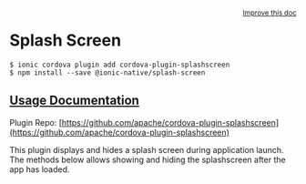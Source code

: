 <a style="float:right;font-size:12px;" href="http://github.com/driftyco/ionic-native/edit/master/src/@ionic-native/plugins/splash-screen/index.ts#L1">
  Improve this doc
</a>

# Splash Screen

```
$ ionic cordova plugin add cordova-plugin-splashscreen
$ npm install --save @ionic-native/splash-screen
```

## [Usage Documentation](https://ionicframework.com/docs/native/splash-screen/)

Plugin Repo: [https://github.com/apache/cordova-plugin-splashscreen](https://github.com/apache/cordova-plugin-splashscreen)

This plugin displays and hides a splash screen during application launch. The methods below allows showing and hiding the splashscreen after the app has loaded.
